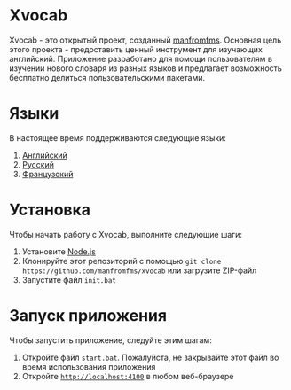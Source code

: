 # Xvocab

Xvocab - это открытый проект, созданный [manfromfms](https://github.com/manfromfms/). Основная цель этого проекта - предоставить ценный инструмент для изучающих английский. Приложение разработано для помощи пользователям в изучении нового словаря из разных языков и предлагает возможность бесплатно делиться пользовательскими пакетами.

# Языки

В настоящее время поддерживаются следующие языки:
1. [Английский](https://github.com/manfromfms/xvocab)
2. [Русский](https://github.com/manfromfms/xvocab/blob/main/github/root/ru/README.md)
3. [Французский](https://github.com/manfromfms/xvocab/blob/main/github/root/fr/README.md)

# Установка

Чтобы начать работу с Xvocab, выполните следующие шаги:

1. Установите [Node.js](https://nodejs.org)
2. Клонируйте этот репозиторий с помощью `git clone https://github.com/manfromfms/xvocab` или загрузите ZIP-файл
3. Запустите файл `init.bat`

# Запуск приложения

Чтобы запустить приложение, следуйте этим шагам:

1. Откройте файл `start.bat`. Пожалуйста, не закрывайте этот файл во время использования приложения
2. Откройте [`http://localhost:4100`](http://localhost:4100) в любом веб-браузере